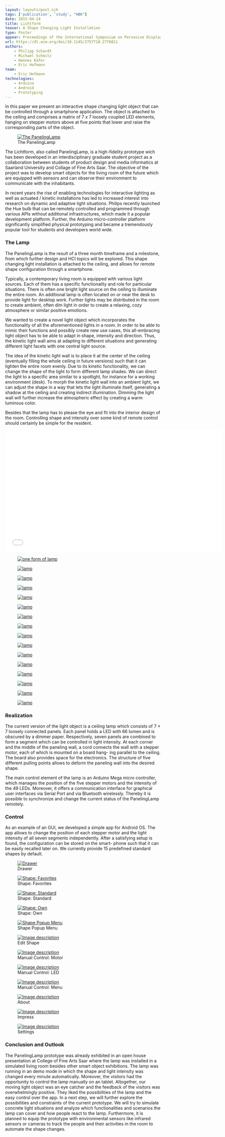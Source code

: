 ```yaml
---
layout: layouts/post.njk
tags: ['publication', 'study', "HBK"]
date: 2015-04-24
title: Lichtform
teaser: A Shape Changing Light Installation
type: Poster
appear: Proceedings of the International Symposium on Pervasive Displays. International Symposium on Pervasive Displays (PerDis-15), June 10-12, Saarbrücken, Germany, ACM, 2015.
url: https://dl.acm.org/doi/10.1145/2757710.2776811
authors:
    - Philipp Schardt
    - Michael Schmitz
    - Hannes Käfer
    - Eric Hofmann
team:
    - Eric Hofmann
technologies:
    - Arduino
    - Android
    - Prototyping
---
```


In this paper we present an interactive shape changing light object that can be controlled through a smartphone application. The object is attached to the ceiling and comprises a matrix of 7 x 7 loosely coupled LED elements, hanging on stepper motors above at five points that lower and raise the corresponding parts of the object.

<figure >
      <a href="{{ '/assets/projects/paneling-lamp/header.jpg' | url }}" >
          <img src="{{ '/assets/projects/paneling-lamp/header.jpg' | url }}" alt="The PanelingLamp" />
      </a>
      <figcaption >The PanelingLamp</figcaption>
 </figure>

<p>The Lichtform, also called PanelingLamp, is a high-fidelity prototype wich has been developed in an interdisciplinary graduate student project as a collaboration between students of product design and media informatics at Saarland University and Collage of Fine Arts Saar. The objective of the project was to develop smart objects for the living room of the future which are equipped with sensors and can observe their environment to communicate with the inhabitants.
</p>
<p>In recent years the rise of enabling technologies for interactive lighting as well as actuated / kinetic installations has led to increased interest into research on dynamic and adaptive light situations. Philips recently launched the Hue bulb that can be remotely controlled and programmed through various APIs without additional infrastructures, which made it a popular development platform. Further, the Arduino micro-controller platform significantly simplified physical prototyping and became a tremendously popular tool for students and developers world wide. 
</p>

<h3>The Lamp</h3>
<p> The PanelingLamp is the result of a three month timeframe and a milestone, from which further design and HCI topics will be explored. This shape changing light installation is attached to the ceiling, and allows for remote shape configuration through a smartphone.
</p>
<p>Typically, a contemporary living room is equipped with various light sources. Each of them has a specific functionality and role for particular situations. There is often one bright light source on the ceiling to illuminate the entire room. An additional lamp is often located on or near the desk to provide light for desktop work. Further lights may be distributed in the room to create ambient, often dim light in order to create a relaxing, cozy atmosphere or similar positive emotions. 
</p>
<p>We wanted to create a novel light object which incorporates the functionality of all the aforementioned lights in a room. In order to be able to mimic their functions and possibly create new use cases, this all-embracing light object has to be able to adapt in shape, intensity and direction. Thus, the kinetic light wall aims at adapting to different situations and generating different light facets with one central light source. </p>
<p>The idea of the kinetic light wall is to place it at the center of the ceiling (eventually filling the whole ceiling in future versions) such that it can lighten the entire room evenly. Due to its kinetic functionality, we can change the shape of the light to form different lamp shades. We can direct the light to a specific area similar to a spotlight, for instance for a working environment (desk). To morph the kinetic light wall into an ambient light, we can adjust the shape in a way that lets the light illuminate itself, generating a shadow at the ceiling and creating indirect illumination. Dimming the light wall will further increase the atmospheric effect by creating a warm luminous color. 
<p>Besides that the lamp has to please the eye and fit into the interior design of the room. Controlling shape and intensity over some kind of remote control should certainly be simple for the resident. 
</p>

<iframe  allow="accelerometer; autoplay; encrypted-media; gyroscope; picture-in-picture"  width="700" height="395" src="//www.youtube.com/embed/C0F6C4qbjwY" frameborder="0" allowfullscreen></iframe>

<div class="figure-container">
    <figure>
      <a href="{{ '/assets/projects/paneling-lamp/thumbnail.jpg' | url }}" >
          <img src="{{ '/assets/projects/paneling-lamp/thumbnail.jpg' | url }}" alt="one form of lamp" />
      </a>
</figure>
<figure>
    <a href="{{ '/assets/projects/paneling-lamp/f1.jpg' | url }}" >
        <img src="{{ '/assets/projects/paneling-lamp/f1.jpg' | url }}"  alt="lamp" />
    </a>
</figure>

<figure >
      <a href="{{ '/assets/projects/paneling-lamp/f2.jpg' | url }}" >
          <img src="{{ '/assets/projects/paneling-lamp/f2.jpg' | url }}"  alt="lamp" />
      </a>
    
</figure>

<figure >
      <a href="{{ '/assets/projects/paneling-lamp/f3.jpg' | url }}" >
          <img src="{{ '/assets/projects/paneling-lamp/f3.jpg' | url }}"  alt="lamp" />
      </a>
    
</figure>
</div>
<div class="figure-container">
<figure >
      <a href="{{ '/assets/projects/paneling-lamp/f4.jpg' | url }}" >
          <img src="{{ '/assets/projects/paneling-lamp/f4.jpg' | url }}"  alt="lamp" />
      </a>
    
</figure>

<figure >
      <a href="{{ '/assets/projects/paneling-lamp/f5.jpg' | url }}" >
          <img src="{{ '/assets/projects/paneling-lamp/f5.jpg' | url }}"  alt="lamp" />
      </a>
    
</figure>

<figure >
      <a href="{{ '/assets/projects/paneling-lamp/f6.jpg' | url }}" >
          <img src="{{ '/assets/projects/paneling-lamp/f6.jpg' | url }}"  alt="lamp" />
      </a>
    
</figure>

<figure >
      <a href="{{ '/assets/projects/paneling-lamp/f7.jpg' | url }}" >
          <img src="{{ '/assets/projects/paneling-lamp/f7.jpg' | url }}"  alt="lamp" />
      </a>
    
</figure>
</div>
<div class="figure-container">
<figure >
      <a href="{{ '/assets/projects/paneling-lamp/f8.jpg' | url }}" >
          <img src="{{ '/assets/projects/paneling-lamp/f8.jpg' | url }}"  alt="lamp" />
      </a>
    
</figure>
<figure >
      <a href="{{ '/assets/projects/paneling-lamp/f9.jpg' | url }}" >
          <img src="{{ '/assets/projects/paneling-lamp/f9.jpg' | url }}"  alt="lamp" />
      </a>
    
</figure>
<figure >
      <a href="{{ '/assets/projects/paneling-lamp/f10.jpg' | url }}" >
          <img src="{{ '/assets/projects/paneling-lamp/f10.jpg' | url }}"  alt="lamp" />
      </a>
    
</figure>
<figure >
      <a href="{{ '/assets/projects/paneling-lamp/f11.jpg' | url }}" >
          <img src="{{ '/assets/projects/paneling-lamp/f11.jpg' | url }}"  alt="lamp" />
      </a>

</figure>
</div>
<div class="figure-container">
<figure >
      <a href="{{ '/assets/projects/paneling-lamp/d0.jpg' | url }}" >
          <img src="{{ '/assets/projects/paneling-lamp/d0.jpg' | url }}"  alt="lamp" />
      </a>

</figure>
<figure >
      <a href="{{ '/assets/projects/paneling-lamp/d1.jpg' | url }}" >
          <img src="{{ '/assets/projects/paneling-lamp/d1.jpg' | url }}"  alt="lamp" />
      </a>

</figure>
<figure >
      <a href="{{ '/assets/projects/paneling-lamp/d2.jpg' | url }}" >
          <img src="{{ '/assets/projects/paneling-lamp/d2.jpg' | url }}"  alt="lamp" />
      </a>
  
</figure>
<figure >
      <a href="{{ '/assets/projects/paneling-lamp/d3.jpg' | url }}" >
          <img src="{{ '/assets/projects/paneling-lamp/d3.jpg' | url }}"  alt="lamp" />
      </a>
    
</figure>
  </div>

<h3>Realization</h3>
<p>The current version of the light object is a ceiling lamp which consists of 7 × 7 loosely connected panels. Each panel holds a LED with 66 lumen and is obscured by a dimmer paper. Respectively, seven panels are combined to form a segment which can be controlled in light intensity. At each corner and the middle of the paneling wall, a cord connects the wall with a stepper motor, each of which is mounted on a board hang- ing parallel to the ceiling. The board also provides space for the electronics. The structure of five different pulling points allows to deform the paneling wall into the desired shape. 
</p>
<p>The main control element of the lamp is an Arduino Mega micro controller, which manages the position of the five stepper motors and the intensity of the 49 LEDs. Moreover, it offers a communication interface for graphical user interfaces via Serial Port and via Bluetooth wirelessly. Thereby it is possible to synchronize and change the current status of the PanelingLamp remotely. 
</p>

<h3>Control</h3>
<p>As an example of an GUI, we developed a simple app for Android OS. The app allows to change the position of each stepper motor and the light intensity of all seven segments independently. After a satisfying setup is found, the configuration can be stored on the smart- phone such that it can be easily recalled later on. We currently provide 15 predefined standard shapes by default. 
</p>

<div class="figure-container">

<figure >
      <a href="{{ '/assets/projects/paneling-lamp/drawer.png' | url }}" >
          <img src="{{ '/assets/projects/paneling-lamp/drawer.png' | url }}"  alt="Drawer" />
      </a>
    <figcaption >Drawer</figcaption>                      
    </figure>

<figure >
      <a href="{{ '/assets/projects/paneling-lamp/shape_fav.png' | url }}" >
          <img src="{{ '/assets/projects/paneling-lamp/shape_fav.png' | url }}"  alt="Shape: Favorites" />
      </a>
    <figcaption >Shape: Favorites</figcaption>                      
    </figure>

<figure >
      <a href="{{ '/assets/projects/paneling-lamp/shape_standard.png' | url }}" >
          <img src="{{ '/assets/projects/paneling-lamp/shape_standard.png' | url }}"  alt="Shape: Standard" />
      </a>
    <figcaption >Shape: Standard</figcaption>                      
    </figure>
</div>

<div class="figure-container">
<figure >
      <a href="{{ '/assets/projects/paneling-lamp/shape_own.png' | url }}" >
          <img src="{{ '/assets/projects/paneling-lamp/shape_own.png' | url }}"  alt="Shape: Own" />
      </a>
    <figcaption >Shape: Own</figcaption>                      
    </figure>

<figure >
      <a href="{{ '/assets/projects/paneling-lamp/shape_popup.png' | url }}" >
          <img src="{{ '/assets/projects/paneling-lamp/shape_popup.png' | url }}"  alt="Shape Popup Menu" />
      </a>
    <figcaption >Shape Popup Menu</figcaption>                      
    </figure>

<figure >
      <a href="{{ '/assets/projects/paneling-lamp/edit.png' | url }}" >
          <img src="{{ '/assets/projects/paneling-lamp/edit.png' | url }}"  alt="Image description" />
      </a>
    <figcaption >Edit Shape</figcaption>                      
    </figure>
</div>
<div class="figure-container">
<figure >
      <a href="{{ '/assets/projects/paneling-lamp/mc_motor.png' | url }}" >
          <img src="{{ '/assets/projects/paneling-lamp/mc_motor.png' | url }}"  alt="Image description" />
      </a>
    <figcaption >Manual Control: Motor</figcaption>                      
    </figure>
<figure >
      <a href="{{ '/assets/projects/paneling-lamp/mc_led.png' | url }}" >
          <img src="{{ '/assets/projects/paneling-lamp/mc_led.png' | url }}"  alt="Image description" />
      </a>
    <figcaption >Manual Control: LED</figcaption>                      
    </figure>
<figure >
      <a href="{{ '/assets/projects/paneling-lamp/mc_menu.png' | url }}" >
          <img src="{{ '/assets/projects/paneling-lamp/mc_menu.png' | url }}"  alt="Image description" />
      </a>
    <figcaption >Manual Control: Menu</figcaption>                      
    </figure>
</div>
<div class="figure-container">
<figure >
      <a href="{{ '/assets/projects/paneling-lamp/about.png' | url }}" >
          <img src="{{ '/assets/projects/paneling-lamp/about.png' | url }}"  alt="Image description" />
      </a>
    <figcaption >About</figcaption>                      
    </figure>
<figure >
      <a href="{{ '/assets/projects/paneling-lamp/impress.png' | url }}" >
          <img src="{{ '/assets/projects/paneling-lamp/impress.png' | url }}"  alt="Image description" />
      </a>
    <figcaption >Impress</figcaption>                      
    </figure>
<figure >
      <a href="{{ '/assets/projects/paneling-lamp/settings.png' | url }}" >
          <img src="{{ '/assets/projects/paneling-lamp/settings.png' | url }}"  alt="Image description" />
      </a>
    <figcaption >Settings</figcaption>                      
    </figure>

</div>


<h3>Conclusion and Outlook </h3>
<p>The PanelingLamp prototype was already exhibited in an open house presentation at College of Fine Arts Saar where the lamp was installed in a simulated living room besides other smart object exhibitions. The lamp was running in an demo mode in which the shape and light intensity was changed every minute automatically. Moreover, the visitors had the opportunity to control the lamp manually on an tablet. Altogether, our moving light object was an eye catcher and the feedback of the visitors was overwhelmingly positive. They liked the possibilities of the lamp and the easy control over the app. In a next step, we will further explore the possibilities and constraints of the current prototype. We will try to simulate concrete light situations and analyze which functionalities and scenarios the lamp can cover and how people react to the lamp. Furthermore, it is planned to equip the prototype with environmental sensors like infrared sensors or cameras to track the people and their activities in the room to automate the shape changes. 
</p>
